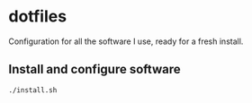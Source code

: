 dotfiles
========

Configuration for all the software I use, ready for a fresh install.

## Install and configure software

```
./install.sh
```
